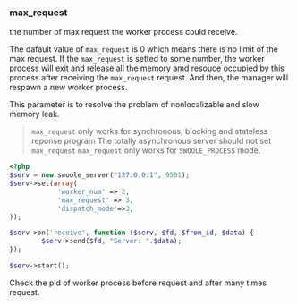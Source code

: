 ### max_request

the number of max request the worker process could receive.

The dafault value of `max_request` is 0 which means there is no limit of the max request. If the `max_request` is setted to some number, the worker process will exit and release all the memory amd resouce occupied by this process after receiving the `max_request` request. And then, the manager will respawn a new worker process.

This parameter is to resolve the problem of nonlocalizable and slow memory leak.

> `max_request` only works for synchronous, blocking and stateless reponse program
> The totally asynchronous server should not set `max_request`
> `max_request` only works for `SWOOLE_PROCESS` mode.

```php
<?php
$serv = new swoole_server("127.0.0.1", 9501);
$serv->set(array(
            'worker_num' => 2,    
            'max_request' => 3,  
            'dispatch_mode'=>3,
));

$serv->on('receive', function ($serv, $fd, $from_id, $data) {
        $serv->send($fd, "Server: ".$data);
});

$serv->start();
```
Check the pid of worker process before request and after many times request.

